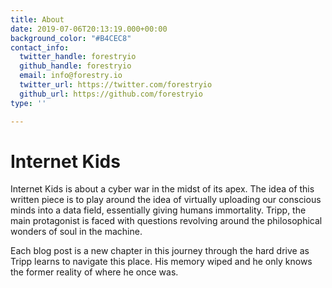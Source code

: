 ```yaml
---
title: About
date: 2019-07-06T20:13:19.000+00:00
background_color: "#B4CEC8"
contact_info:
  twitter_handle: forestryio
  github_handle: forestryio
  email: info@forestry.io
  twitter_url: https://twitter.com/forestryio
  github_url: https://github.com/forestryio
type: ''

---
```

# Internet Kids

<p> Internet Kids is about a cyber war in the midst of its apex. The idea of this written piece is to play around the idea of virtually uploading our conscious minds into a data field, essentially giving humans immortality. Tripp, the main protagonist is faced with questions revolving around the philosophical wonders of soul in the machine. 

Each blog post is a new chapter in this journey through the hard drive as Tripp learns to navigate this place. His memory wiped and he only knows the former reality of where he once was.</p>